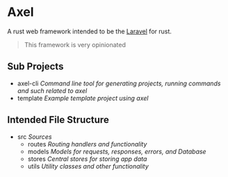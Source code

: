 # Axel 
A rust web framework intended to be the [Laravel](https://laravel.com/) for rust.

> This framework is very opinionated

## Sub Projects

- axel-cli *Command line tool for generating projects, running commands and such related to axel*
- template *Example template project using axel*

## Intended File Structure

- src *Sources*
  - routes *Routing handlers and functionality*
  - models *Models for requests, responses, errors, and Database*
  - stores *Central stores for storing app data*
  - utils *Utility classes and other functionality*
